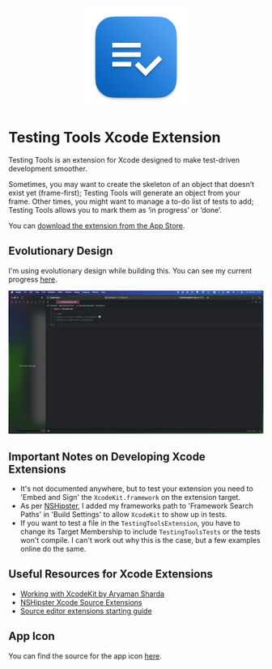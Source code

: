 <p align="center">
  <img src="TestingTools/Assets.xcassets/AppIcon.appiconset/AppIcon-1024.png" alt="Testing Tools Icon" width="200" />
</p>

# Testing Tools Xcode Extension
Testing Tools is an extension for Xcode designed to make test-driven development smoother. 

Sometimes, you may want to create the skeleton of an object that doesn’t exist yet (frame-first); Testing Tools will generate an object from your frame. Other times, you might want to manage a to-do list of tests to add; Testing Tools allows you to mark them as ‘in progress’ or ‘done’.

You can [download the extension from the App Store](https://apps.apple.com/gb/app/testing-tools-for-xcode/id6739305231?mt=12).

## Evolutionary Design
I'm using evolutionary design while building this. You can see my current progress [here](https://miro.com/app/board/uXjVLAoPVW4=/?moveToWidget=3458764612074251538&cot=14).

![Create Struct](assets/Create_Struct.gif)

## Important Notes on Developing Xcode Extensions
- It's not documented anywhere, but to test your extension you need to 'Embed and Sign' the `XcodeKit.framework` on the extension target. 
- As per [NSHipster](https://nshipster.com/xcode-source-extensions/), I added my frameworks path to 'Framework Search Paths' in 'Build Settings' to allow `XcodeKit` to show up in tests.
- If you want to test a file in the `TestingToolsExtension`, you have to change its Target Membership to include `TestingToolsTests` or the tests won't compile. I can't work out why this is the case, but a few examples online do the same.

## Useful Resources for Xcode Extensions

- [Working with XcodeKit by Aryaman Sharda](https://www.youtube.com/watch?v=hsX-b7lobF0)
- [NSHipster Xcode Source Extensions](https://nshipster.com/xcode-source-extensions/)
- [Source editor extensions starting guide](https://kowei-chen.medium.com/xcode-extension-1-5-starting-guide-519a95bdc865)

## App Icon

You can find the source for the app icon [here](https://icon.kitchen/i/H4sIAAAAAAAAAzWQwU7DMAyGXwWZaw8bMJB6nRhXhHpDaHITJ43m1lWajlXT3h0nZTkk9h%2Fni39f4Yw80wT1FSzGU9NRT1A75IkqcH7PYcSY8vVEeoAlhzMnqCAYGVQYGRcOUzqitUfTkTnBrYLWN8uoIPARbaAhP2j9xz1RnBGWuNWKx9dNu3UvWlCkpyxtNm9ojEo4eFbM9nmnUHeHmv%2BuikSX3FfTlOwgK91hH3hR%2FUtaSfJwYLrkFoQt1CnOai4k5GDWrMDfnSOTdBRATGdMVIif6isMPkOTjNrKroIYfKff5FDpSfo1ZnJFLbR9NpO9uLLyUHqxM%2BdZf6svGyXYPEaZdP%2BlVvcejWY%2Ftz%2B4QZLhlgEAAA%3D%3D).